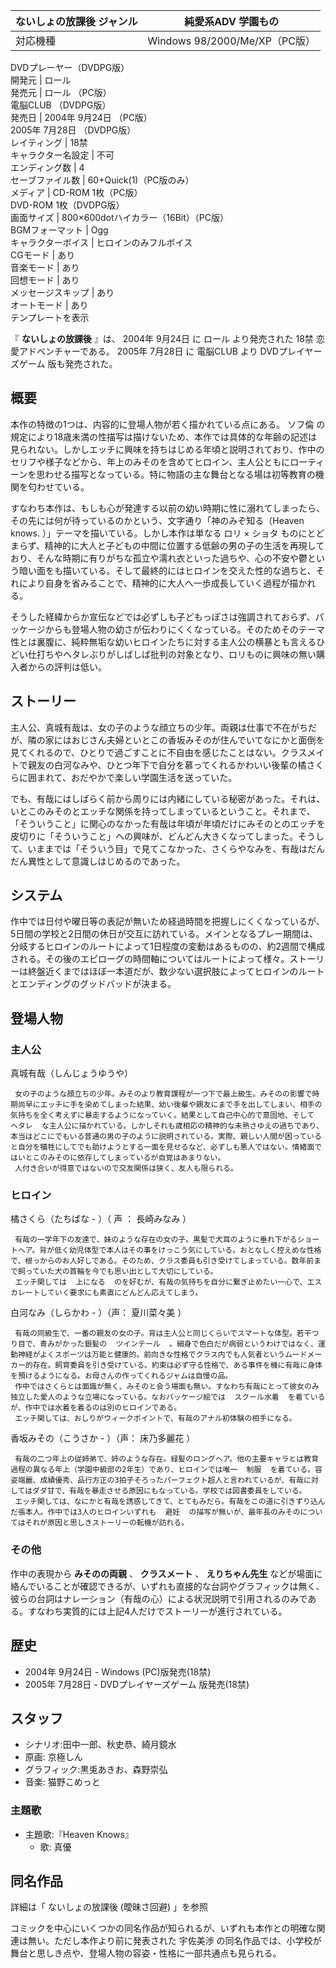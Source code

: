 ないしょの放課後  ジャンル  |  純愛系ADV 学園もの   
---|---  
対応機種  |  Windows 98/2000/Me/XP（PC版）   
DVDプレーヤー（DVDPG版）  
開発元  |  ロール   
発売元  |  ロール  （PC版）   
電脳CLUB  （DVDPG版）  
発売日  |  2004年  9月24日  （PC版）   
2005年  7月28日  （DVDPG版）  
レイティング  |  18禁   
キャラクター名設定  |  不可   
エンディング数  |  4   
セーブファイル数  |  60+Quick(1)（PC版のみ）   
メディア  |  CD-ROM 1枚（PC版）   
DVD-ROM 1枚（DVDPG版）  
画面サイズ  |  800×600dotハイカラー（16Bit）（PC版）   
BGMフォーマット  |  Ogg   
キャラクターボイス  |  ヒロインのみフルボイス   
CGモード  |  あり   
音楽モード  |  あり   
回想モード  |  あり   
メッセージスキップ  |  あり   
オートモード  |  あり   
テンプレートを表示  
  
『 **ないしょの放課後** 』は、  2004年  9月24日  に  ロール  より発売された  18禁  恋愛アドベンチャーである。  2005年
7月28日  に  電脳CLUB  より  DVDプレイヤーズゲーム  版も発売された。

##  概要  

本作の特徴の1つは、内容的に登場人物が若く描かれている点にある。  ソフ倫
の規定により18歳未満の性描写は描けないため、本作では具体的な年齢の記述は見られない。しかしエッチに興味を持ちはじめる年頃と説明されており、作中のセリフや様子などから、年上のみそのを含めてヒロイン、主人公ともにローティーンを思わせる描写となっている。特に物語の主な舞台となる場は初等教育の機関を匂わせている。

すなわち本作は、もしも心が発達する以前の幼い時期に性に溺れてしまったら、その先には何が待っているのかという、文字通り「神のみぞ知る（Heaven
knows.    ）」テーマを描いている。しかし本作は単なる  ロリ  ×  ショタ
ものにとどまらず、精神的に大人と子どもの中間に位置する低齢の男の子の生活を再現しており、そんな時期に有りがちな孤立や濡れ衣といった過ちや、心の不安や鬱という暗い面をも描いている。そして最終的にはヒロインを交えた性的な過ちと、それにより自身を省みることで、精神的に大人へ一歩成長していく過程が描かれる。

そうした経緯からか宣伝などでは必ずしも子どもっぽさは強調されておらず、パッケージからも登場人物の幼さが伝わりにくくなっている。そのためそのテーマ性とは裏腹に、純粋無垢な幼いヒロインたちに対する主人公の横暴とも言えるひどい仕打ちやヘタレぶりがしばしば批判の対象となり、ロリものに興味の無い購入者からの評判は低い。

##  ストーリー  

主人公、真城有哉は、女の子のような顔立ちの少年。両親は仕事で不在がちだが、隣の家にはおじさん夫婦といとこの香坂みそのが住んでいてなにかと面倒を見てくれるので、ひとりで過ごすことに不自由を感じたことはない。クラスメイトで親友の白河なみや、ひとつ年下で自分を慕ってくれるかわいい後輩の橘さくらに囲まれて、おだやかで楽しい学園生活を送っていた。

でも、有哉にはしばらく前から周りには内緒にしている秘密があった。それは、いとこのみそのとエッチな関係を持ってしまっているということ。それまで、「そういうこと」に関心のなかった有哉は年頃が年頃だけにみそのとのエッチを皮切りに「そういうこと」への興味が、どんどん大きくなってしまった。そうして、いままでは「そういう目」で見てこなかった、さくらやなみを、有哉はだんだん異性として意識しはじめるのであった。

##  システム  

作中では日付や曜日等の表記が無いため経過時間を把握しにくくなっているが、5日間の学校と2日間の休日が交互に訪れている。メインとなるプレー期間は、分岐するヒロインのルートによって1日程度の変動はあるものの、約2週間で構成される。その後のエピローグの時間軸についてはルートによって様々。ストーリーは終盤近くまではほぼ一本道だが、数少ない選択肢によってヒロインのルートとエンディングのグッドバッドが決まる。

##  登場人物  

###  主人公  

真城有哉（しんじょうゆうや）

     女の子のような顔立ちの少年。みそのより教育課程が一つ下で最上級生。みそのの影響で時期尚早にエッチに手を染めてしまった結果、幼い後輩や親友にまで手を出してしまい、相手の気持ちを全く考えずに暴走するようになっていく。結果として自己中心的で意固地、そして  ヘタレ  な主人公に描かれている。しかしそれも歳相応の精神的な未熟さゆえの過ちであり、本当はどこにでもいる普通の男の子のように説明されている。実際、親しい人間が困っていると自分を犠牲にしてでも助けようとする一面を見せるなど、必ずしも悪人ではない。情緒面ではいとこのみそのに依存してしまっているが自覚はあまりない。 
     人付き合いが得意ではないので交友関係は狭く、友人も限られる。 

###  ヒロイン  

橘さくら（たちばな - ）（  声  ：  長崎みなみ  ）

     有哉の一学年下の友達で、妹のような存在の女の子。黒髪で犬耳のように垂れ下がるショートヘア。背が低く幼児体型で本人はその事をけっこう気にしている。おとなしく控えめな性格で、根っからのお人好しである。そのため、クラス委員も引き受けてしまっている。数年前まで飼っていた犬の首輪を今でも思い出として大切にしている。 
     エッチ関しては  上になる  のを好むが、有哉の気持ちを自分に繋ぎ止めたい一心で、エスカレートしていく要求にも素直にどんどん応えてしまう。 

白河なみ（しらかわ - ）（声：  夏川菜々美  ）

     有哉の同級生で、一番の親友の女の子。背は主人公と同じくらいでスマートな体型。若干つり目で、青みがかった銀髪の  ツインテール  。細身で色白だが病弱というわけではなく、運動神経がよくスポーツは万能と健康的。前向きな性格でクラス内でも人気者というムードメーカー的存在。飼育委員を引き受けている。約束は必ず守る性格で、ある事件を機に有哉に身体を預けるようになる。お母さんの作ってくれるジャムは自慢の品。 
     作中ではさくらとは面識が無く、みそのと会う場面も無い。すなわち有哉にとって彼女のみ独立した愛人のような立場になっている。なおパッケージ絵では  スクール水着  を着ているが、作中では水着を着るのは別のヒロインである。 
     エッチ関しては、おしりがウィークポイントで、有哉のアナル初体験の相手になる。 

香坂みその（こうさか - ）（声：  床乃多麗花    ）

     有哉の二つ年上の従姉弟で、姉のような存在。緑髪のロングヘア。他の主要キャラとは教育過程の異なる年上（学園中級部の2年生）であり、ヒロインでは唯一  制服  を着ている。容姿端麗、成績優秀、品行方正の3拍子そろったパーフェクト超人と言われているが、有哉に対してはダダ甘で、有哉を暴走させる原因にもなっている。学校では図書委員をしている。 
     エッチ関しては、なにかと有哉を誘惑してきて、とてもみだら。有哉をこの道に引きずり込んだ張本人。作中では3人のヒロインいずれも  避妊  の描写が無いが、最年長のみそのについてはそれが原因と思しきストーリーの転機が訪れる。 

###  その他  

作中の表現から **みそのの両親** 、 **クラスメート** 、 **えりちゃん先生**
などが場面に絡んでいることが確認できるが、いずれも直接的な台詞やグラフィックは無く、彼らの台詞はナレーション（有哉の心）による状況説明で引用されるのみである。すなわち実質的には上記4人だけでストーリーが進行されている。

##  歴史  

  * 2004年  9月24日  \-  Windows  (PC)版発売(18禁) 
  * 2005年  7月28日  \-  DVDプレイヤーズゲーム  版発売(18禁) 

##  スタッフ  

  * シナリオ:田中一郎、秋史恭、綺月鏡水 
  * 原画:  京極しん 
  * グラフィック:黒兎あきお、森野崇弘 
  * 音楽:  猫野こめっと 

###  主題歌  

  * 主題歌:『Heaven Knows』   
    * 歌:  真優 

  

##  同名作品  

詳細は「  ないしょの放課後 (曖昧さ回避)  」を参照

コミックを中心にいくつかの同名作品が知られるが、いずれも本作との明確な関連は無い。ただし本作より前に発表された  宇佐美渉
の同名作品では、小学校が舞台と思しき点や、登場人物の容姿・性格に一部共通点も見られる。

